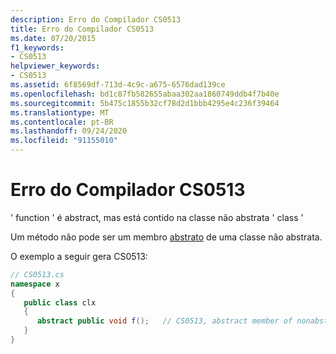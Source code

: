 ```yaml
---
description: Erro do Compilador CS0513
title: Erro do Compilador CS0513
ms.date: 07/20/2015
f1_keywords:
- CS0513
helpviewer_keywords:
- CS0513
ms.assetid: 6f8569df-713d-4c9c-a675-6576dad139ce
ms.openlocfilehash: bd1c87fb582655abaa302aa1860749ddb4f7b40e
ms.sourcegitcommit: 5b475c1855b32cf78d2d1bbb4295e4c236f39464
ms.translationtype: MT
ms.contentlocale: pt-BR
ms.lasthandoff: 09/24/2020
ms.locfileid: "91155010"
---
```

# <a name="compiler-error-cs0513"></a>Erro do Compilador CS0513

' function ' é abstract, mas está contido na classe não abstrata ' class '  
  
 Um método não pode ser um membro [abstrato](../language-reference/keywords/abstract.md) de uma classe não abstrata.  
  
 O exemplo a seguir gera CS0513:  
  
```csharp  
// CS0513.cs  
namespace x  
{  
   public class clx  
   {  
      abstract public void f();   // CS0513, abstract member of nonabstract class  
   }  
}  
```
